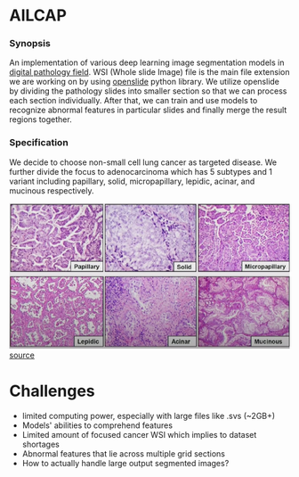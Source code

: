 # AILCAP 

### Synopsis
An implementation of various deep learning image segmentation models in [digital pathology field](https://en.wikipedia.org/wiki/Digital_pathology). WSI (Whole slide Image) file is the main file extension we are working on by using [openslide](https://openslide.org/api/python/) python library. We utilize openslide by dividing the pathology slides into smaller section so that we can process each section individually. After that, we can train and use models to recognize abnormal features in particular slides and finally merge the result regions together.

### Specification
We decide to choose non-small cell lung cancer as targeted disease. We further divide the focus to adenocarcinoma which has 5 subtypes and 1 variant including papillary, solid, micropapillary, lepidic, acinar, and mucinous respectively.

![Adenorcarcinoma and it's subtypes and variant](./etc/images/adenocarcinoma_subtypes_variant.png)
[source](https://www.youtube.com/watch?v=-vtFloUyYpE)

# Challenges

- limited computing power, especially with large files like .svs (~2GB+)
- Models' abilities to comprehend features
- Limited amount of focused cancer WSI which implies to dataset shortages
- Abnormal features that lie across multiple grid sections
- How to actually handle large output segmented images?
